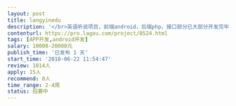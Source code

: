 ```yaml
---                
layout: post       
title: langyinedu           
description: '</br>英语听说项目，前端android，后端php，接口部分已大部分开发完毕，基于RxAndroid+Retrofit框架，后期主要是新版界面的开发</br>'     
contenturl: https://pro.lagou.com/project/8524.html      
tags: [APP开发,android开发]            
salary: 10000-20000元          
publish_time: '已发布 1 天'         
start_time: '2018-06-22 11:54:47'           
review: 1014人                   
apply: 15人                   
recommend: 0人                   
time_range: 2-4周              
status: 招募中                  
---                 
```

